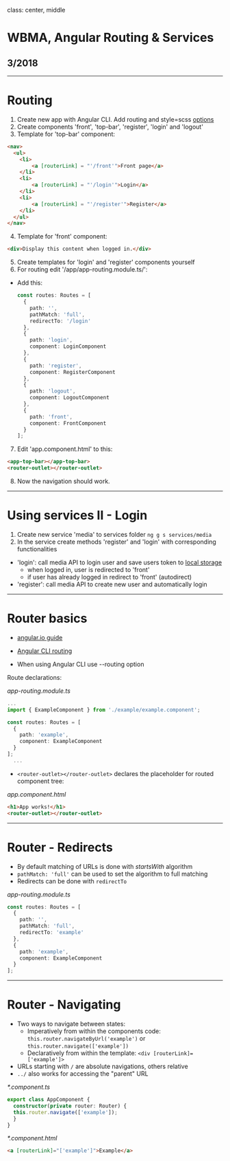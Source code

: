 class: center, middle

# WBMA, Angular Routing & Services

## 3/2018

---
# Routing

1. Create new app with Angular CLI. Add routing and style=scss [options](https://github.com/angular/angular-cli/wiki/new)
2. Create components 'front', 'top-bar', 'register', 'login' and 'logout'
3. Template for 'top-bar' component:

  ```html
  <nav>
    <ul>
      <li>
          <a [routerLink] = "'/front'">Front page</a>
      </li>
      <li>
          <a [routerLink] = "'/login'">Login</a>
      </li>
      <li>
          <a [routerLink] = "'/register'">Register</a>
      </li>
    </ul>
  </nav>
  ```
4. Template for 'front' component:

  ```html
  <div>Display this content when logged in.</div>
  ```
5. Create templates for 'login' and 'register' components yourself
6. For routing edit '/app/app-routing.module.ts/':
- Add this:

  ```typescript
  const routes: Routes = [
    {
      path: '',
      pathMatch: 'full',
      redirectTo: '/login'
    },
    {
      path: 'login',
      component: LoginComponent
    },
    {
      path: 'register',
      component: RegisterComponent
    },
    {
      path: 'logout',
      component: LogoutComponent
    },
    {
      path: 'front',
      component: FrontComponent
    }
  ];
  ```

7. Edit 'app.component.html' to this:

  ```html
  <app-top-bar></app-top-bar>
  <router-outlet></router-outlet>
  ```
8. Now the navigation should work.

___

# Using services II - Login

1. Create new service 'media' to services folder ```ng g s services/media```
2. In the service create methods 'register' and 'login' with corresponding functionalities
 - 'login': call media API to login user and save users token to [local storage](http://www.w3schools.com/html/html5_webstorage.asp)
    - when logged in, user is redirected to 'front'
    - if user has already logged in redirect to 'front' (autodirect)
- 'register': call media API to create new user and automatically login


---
# Router basics

- [angular.io guide](https://angular.io/guide/router)
- [Angular CLI routing](https://coursetro.com/posts/code/111/Using-the-Angular-5-Router-%28Tutorial)

- When using Angular CLI use --routing option

Route declarations:

_app-routing.module.ts_
```typescript
...
import { ExampleComponent } from './example/example.component';

const routes: Routes = [
  {
    path: 'example',
    component: ExampleComponent
  }
];
  ...
```

- `<router-outlet></router-outlet>` declares the placeholder for routed component tree:

_app.component.html_

```html
<h1>App works!</h1>
<router-outlet></router-outlet>
```

---

# Router - Redirects
- By default matching of URLs is done with _startsWith_ algorithm
- `pathMatch: 'full'` can be used to set the algorithm to full matching
- Redirects can be done with `redirectTo`

_app-routing.module.ts_
```typescript
const routes: Routes = [
  {
    path: '',
    pathMatch: 'full',
    redirectTo: 'example'
  },
  {
    path: 'example',
    component: ExampleComponent
  }
];
```
---

# Router - Navigating
- Two ways to navigate between states:
    - Imperatively from within the components code: `this.router.navigateByUrl('example')` or `this.router.navigate(['example'])`
    - Declaratively from within the template: `<div [routerLink]=['example']>`
- URLs starting with `/` are absolute navigations, others relative
- `../` also works for accessing the "parent" URL

_*.component.ts_
```typescript
export class AppComponent {
  constructor(private router: Router) {
  this.router.navigate(['example']);
  }
}
```

_*.component.html_
```html
<a [routerLink]="['example']">Example</a>
```

